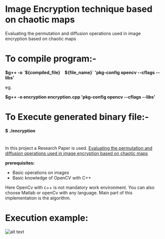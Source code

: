 # Image Encryption technique based on chaotic maps
Evaluating the permutation and diffusion operations used in image encryption based on chaotic maps


# To compile program:-

**$g++ -o `${compiled_file}`  `${file_name}`     'pkg-config opencv --cflags --libs'**

eg.

**$g++ -o encryption encryption.cpp 'pkg-config opencv --cflags --libs'**

# To Execute generated binary file:-

**$ ./encryption**


#


In this project a Research Paper is used. [Evaluating the permutation and diffusion operations used in image encryption based on chaotic maps](https://ac.els-cdn.com/S0030402616000279/1-s2.0-S0030402616000279-main.pdf?_tid=8c235cf4-a7bc-41fe-b6bb-e77d9df1f893&acdnat=1537901559_94c0591f3ff0ae3108215529fcabc75d)

**prerequisites:**
  * Basic operations on images
  * Basic knowledge of OpenCV with C++

  Here OpenCv with c++ is not mandatory work environment. You can also choose Matlab or openCv with any language. Main part of this implementation is the algorithm.

# Execution example:

![alt text](Image/example_encryption_decryption_image.png)
